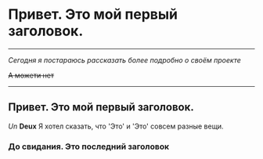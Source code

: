 # Привет. Это мой первый заголовок.

---

_Cегодня я постараюсь рассказать более подробно о своём проекте_

~~А можети нет~~

---

## Привет. Это мой первый заголовок.

_Un_
**Deux**
Я хотел сказать, что 'Это' и 'Это' совсем разные вещи.

### До свидания. Это последний заголовок
